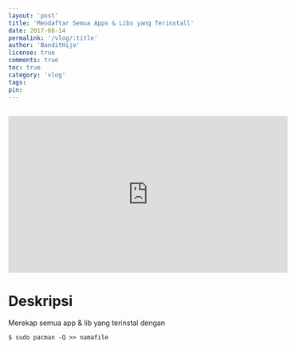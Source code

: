 ```yaml
---
layout: 'post'
title: 'Mendaftar Semua Apps & Libs yang Terinstall'
date: 2017-08-14
permalink: '/vlog/:title'
author: 'BanditHijo'
license: true
comments: true
toc: true
category: 'vlog'
tags:
pin:
---
```


<div style="margin-top:30px;"></div>
<!-- EMBED CONTAINER: YOUTUBE -->
<div class='embed-container'>
<iframe width="560" height="315" src="https://www.youtube.com/embed/hUqBcPFfF8g" frameborder="0" allow="accelerometer; autoplay; encrypted-media; gyroscope; picture-in-picture" allowfullscreen></iframe>
</div>

# Deskripsi

Merekap semua app & lib yang terinstal dengan
```
$ sudo pacman -Q >> namafile
```

